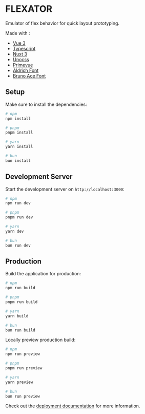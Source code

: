 # FLEXATOR

Emulator of flex behavior for quick layout prototyping.

Made with :

- [Vue 3](https://v3.vuejs.org/)
- [Typescript](https://www.typescriptlang.org/)
- [Nuxt 3](https://nuxtjs.org/)
- [Unocss](https://unocss.io/)
- [Primevue](https://www.primefaces.org/primevue/)
- [Aldrich Font](https://fonts.google.com/specimen/Aldrich)
- [Bruno Ace Font](https://fonts.google.com/specimen/Bruno+Ace)

## Setup

Make sure to install the dependencies:

```bash
# npm
npm install

# pnpm
pnpm install

# yarn
yarn install

# bun
bun install
```

## Development Server

Start the development server on `http://localhost:3000`:

```bash
# npm
npm run dev

# pnpm
pnpm run dev

# yarn
yarn dev

# bun
bun run dev
```

## Production

Build the application for production:

```bash
# npm
npm run build

# pnpm
pnpm run build

# yarn
yarn build

# bun
bun run build
```

Locally preview production build:

```bash
# npm
npm run preview

# pnpm
pnpm run preview

# yarn
yarn preview

# bun
bun run preview
```

Check out the [deployment documentation](https://nuxt.com/docs/getting-started/deployment) for more information.
